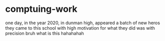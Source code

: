 # comptuing-work
one day, in the year 2020,
in dunman high, appeared a batch of new heros
they came to this school with high motivation
for what they did was with precision
bruh what is this hahahahah
